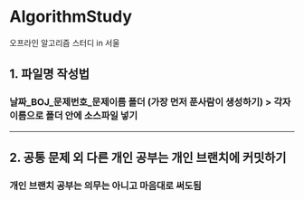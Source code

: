 # AlgorithmStudy
오프라인 알고리즘 스터디 in 서울  
## 1. 파일명 작성법
### 날짜_BOJ_문제번호_문제이름 폴더 (가장 먼저 푼사람이 생성하기) > 각자 이름으로 폴더 안에 소스파일 넣기
---
## 2. 공통 문제 외 다른 개인 공부는 개인 브랜치에 커밋하기
### 개인 브랜치 공부는 의무는 아니고 마음대로 써도됨
